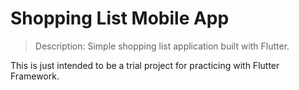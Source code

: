 # Shopping List Mobile App

> Description: Simple shopping list application built with Flutter.

This is just intended to be a trial project for practicing with Flutter Framework.